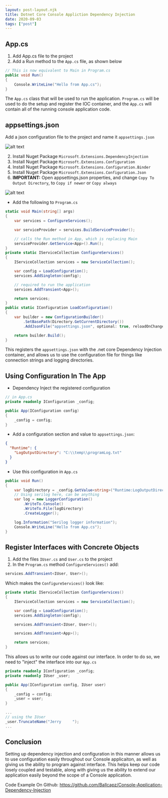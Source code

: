 ```yaml
---
layout: post-layout.njk
title: Dotnet Core Console Appliction Dependency Injection
date: 2020-09-03
tags: ["post"]
---
```


## App.cs

1. Add App.cs file to the project
2. Add a Run method to the `App.cs` file, as shown below

```cs
// This is now equivalent to Main in Program.cs
public void Run()
{
    Console.WriteLine("Hello from App.cs");
}
```

<!-- Excerpt Start -->

The `App.cs` class that will be used to run the application.
`Program.cs` will be used to do the setup and register the IOC container, and the `App.cs` will contain all of the running console application code.

<!-- Excerpt End -->

## appsettings.json

Add a json configuration file to the project and name it `appsettings.json`

![alt text](https://i.postimg.cc/1znMBd0H/add-appsettings.png "Add appsettings.json in VS 2019")

2. Install Nuget Package `Microsoft.Extensions.DependencyInjection`
3. Install Nuget Package `Microsoft.Extensions.Configuration`
4. Install Nuget Package `Microsoft.Extensions.Configuration.Binder`
5. Install Nuget Package `Microsoft.Extensions.Configuration.Json`
6. **IMPORTANT:** Open appsettings.json properties, and change `Copy To Output Directory`, to `Copy if newer` or `Copy always`

![alt text](https://i.postimg.cc/MprdywBH/important-appsettings-properties-copy-to-output.png "Change appsettings.json file properties to copy to output directory")

- Add the following to `Program.cs`

```cs
static void Main(string[] args)
{
    var services = ConfigureServices();

    var serviceProvider = services.BuildServiceProvider();

    // calls the Run method in App, which is replacing Main
    serviceProvider.GetService<App>().Run();
}
private static IServiceCollection ConfigureServices()
{
    IServiceCollection services = new ServiceCollection();

    var config = LoadConfiguration();
    services.AddSingleton(config);

    // required to run the application
    services.AddTransient<App>();

    return services;
}
public static IConfiguration LoadConfiguration()
{
    var builder = new ConfigurationBuilder()
        .SetBasePath(Directory.GetCurrentDirectory())
        .AddJsonFile("appsettings.json", optional: true, reloadOnChange: true);

    return builder.Build();
}
```

This registers the `appsettings.json` with the .net core Dependency Injection container, and allows us to use the configuration file for things like connection strings and logging directories.

## Using Configuration In The App

- Dependency Inject the registered configuration

```cs
// in App.cs
private readonly IConfiguration _config;
```

```cs
public App(IConfiguration config)
{
    _config = config;
}
```

- Add a configuration section and value to `appsettings.json`:

```json
{
  "Runtime": {
    "LogOutputDirectory": "C:\\temp\\programLog.txt"
  }
}
```

- Use this configuration in `App.cs`

```cs
public void Run()
{
    var logDirectory = _config.GetValue<string>("Runtime:LogOutputDirectory");
    // Using serilog here, can be anything
    var log = new LoggerConfiguration()
        .WriteTo.Console()
        .WriteTo.File(logDirectory)
        .CreateLogger();

    log.Information("Serilog logger information");
    Console.WriteLine("Hello from App.cs");
}
```

## Register Interfaces with Concrete Objects

1. Add the files `IUser.cs` and `User.cs` to the project
2. In the `Program.cs` method `ConfigureServices()` add:

```cs
services.AddTransient<IUser, User>();
```

Which makes the `ConfigureServices()` look like:

```cs
private static IServiceCollection ConfigureServices()
{
    IServiceCollection services = new ServiceCollection();

    var config = LoadConfiguration();
    services.AddSingleton(config);

    services.AddTransient<IUser, User>();

    services.AddTransient<App>();

    return services;
}
```

This allows us to write our code against our interface. In order to do so, we need to "inject" the interface into our `App.cs`

```cs
private readonly IConfiguration _config;
private readonly IUser _user;

public App(IConfiguration config, IUser user)
{
    _config = config;
    _user = user;
}

...
// using the IUser
_user.TruncateName("Jerry     ");
...
```

## Conclusion

Setting up dependency injection and configuration in this manner allows us to use configuration easily throughout our Console applicaiton, as well as giving us the ability to program against interface. This helps keep our code losely coupled and testable, along with giving us the ability to extend our application easily beyond the scope of a Console application.

Code Example On Github:
https://github.com/Ballcapz/Console-Application-Dependency-Injection
